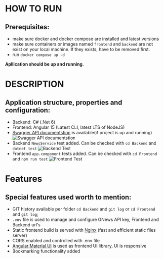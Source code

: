 # HOW TO RUN
## Prerequisites:
- make sure docker and docker compose are installed and latest versions
- make sure containers or images named `frontend` and `backend` are not exist on your local machine. If they exists, have to be removed first.
- run `docker compose up -d`

**Apllication should be up and running.** 

# DESCRIPTION
## Application structure, properties and configuration:
- Backend: C# (.Net 6)
- Frontend: Angular 15 (Latest CLI, latest LTS of NodeJS)
- [Swagger API documentstion](http://localhost/v1/swagger/index.html) is available(if project is up and running)
![Swagger API documentstion](Frontend/assets/images/swagger.png "Swagger API documentstion")
- Backend `NewsService` test added. Can be checked with `cd Backend` and `dotnet test`
![Backend Test](Frontend/assets/images/backend_xunit_test.png "Backend Test")
- Frontend `app.component` tests added. Can be checked with `cd Frontend` and `npm run test`
![Frontend Test](Frontend/assets/images/frontend_jasmine_unit_test.png "Frontend Test")


# Features
## Special features used worth to mention:
- GIT history available per folder `cd Backend` and `git log` or `cd Frontend` and `git log`;
- `.env` file is used to manage and configure GNews API key, Frontend and Backend url's
- Static frontend build is served with [Nginx](https://nginx.org/en/ "Nginx") (fast and efficient static files server)
- CORS enabled and controlled with .env file
- [Angular Material UI](https://material.angular.io/ "Angular Material UI") is used as frontend UI library, UI is responsive
- Bookmarking functionality added
